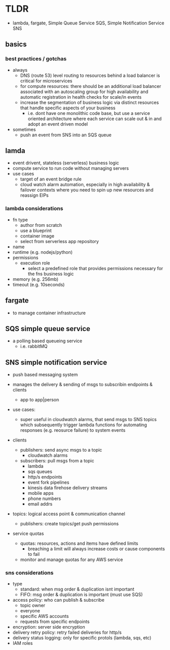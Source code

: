 # TLDR

- lambda, fargate, Simple Queue Service SQS, Simple Notification Service SNS

## basics

### best practices / gotchas

- always
  - DNS (route 53) level routing to resources behind a load balancer is critical for microservices
  - for compute resources: there should be an additional load balancer associated with an autoscaling group for high availability and automatic registration in health checks for scale/in events
  - increase the segmentation of business logic via distinct resources that handle specific aspects of your business
    - i.e. dont have one monolithic code base, but use a service oriented architecture where each service can scale out & in and adopt an event driven model
- sometimes
  - push an event from SNS into an SQS queue

## lamda

- event drivent, stateless (serverless) business logic
- compute service to run code without managing servers
- use cases
  - target of an event bridge rule
  - cloud watch alarm automation, especially in high availability & failover contexts where you need to spin up new resources and reassign EIPs

### lambda considerations

- fn type
  - author from scratch
  - use a blueprint
  - container image
  - select from serverless app repository
- name
- runtime (e.g. nodejs/python)
- permissions
  - execution role
    - select a predefined role that provides permissions necessary for the fns business logic
- memory (e.g. 256mb)
- timeout (e.g. 10seconds)

## fargate

- to manage container infrastructure

## SQS simple queue service

- a polling based queueing service
  - i.e. rabbitMQ

## SNS simple notification service

- push based messaging system
- manages the delivery & sending of msgs to subscribin endpoints & clients
  - app to app|person
- use cases:
  - super useful in cloudwatch alarms, that send msgs to SNS topics which subsequently trigger lambda functions for automating responses (e.g. reosurce failure) to system events
- clients
  - publishers: send async msgs to a topic
    - cloudwatch alarms
  - subscribers: pull msgs from a topic
    - lambda
    - sqs queues
    - http/s endpoints
    - event fork pipelines
    - kinesis data firehose delivery streams
    - mobile apps
    - phone numbers
    - email addrs
- topics: logical access point & communication channel

  - publishers: create topics/get push permissions

- service quotas
  - quotas: resources, actions and items have defined limits
    - breaching a limit will always increase costs or cause components to fail
  - monitor and manage quotas for any AWS service

### sns considerations

- type
  - standard: when msg order & duplication isnt important
  - FIFO: msg order & duplication is important (must use SQS)
- access policy: who can publish & subscribe
  - topic owner
  - everyone
  - specific AWS accounts
  - requests from specific endpoints
- encryption: server side encryption
- delivery retry policy: retry failed deliveries for http/s
- delivery status logging: only for specific protols (lambda, sqs, etc)
- IAM roles
